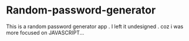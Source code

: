 ﻿# Random-password-generator
This is a random password generator app . I left it undesigned . coz i was more focused on JAVASCRIPT...
